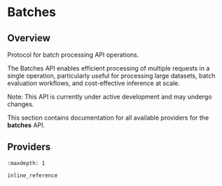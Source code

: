 # Batches

## Overview

Protocol for batch processing API operations.

The Batches API enables efficient processing of multiple requests in a single operation,
particularly useful for processing large datasets, batch evaluation workflows, and
cost-effective inference at scale.

Note: This API is currently under active development and may undergo changes.

This section contains documentation for all available providers for the **batches** API.

## Providers

```{toctree}
:maxdepth: 1

inline_reference
```
